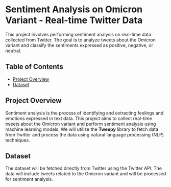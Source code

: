 # Sentiment Analysis on Omicron Variant - Real-time Twitter Data

This project involves performing sentiment analysis on real-time data collected from Twitter. The goal is to analyze tweets about the Omicron variant and classify the sentiments expressed as positive, negative, or neutral. 

## Table of Contents
- [Project Overview](#project-overview)
- [Dataset](#dataset)


## Project Overview
Sentiment analysis is the process of identifying and extracting feelings and emotions expressed in text data. This project aims to collect real-time tweets about the Omicron variant and perform sentiment analysis using machine learning models. We will utilize the **Tweepy** library to fetch data from Twitter and process the data using natural language processing (NLP) techniques.

## Dataset
The dataset will be fetched directly from Twitter using the Twitter API. The data will include tweets related to the Omicron variant and will be processed for sentiment analysis.


